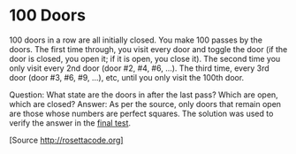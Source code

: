 # 100 Doors

100 doors in a row are all initially closed. You make 100 passes by the doors. The first time through, you visit every door and toggle the door (if the door is closed, you open it; if it is open, you close it).
The second time you only visit every 2nd door (door #2, #4, #6, ...).
The third time, every 3rd door (door #3, #6, #9, ...), etc, until you only visit the 100th door.

Question: What state are the doors in after the last pass? Which are open, which are closed?
Answer: As per the source, only doors that remain open are those whose numbers are perfect squares. The solution was used to verify the answer in the [final test](100doors_test.go#L32).

[Source http://rosettacode.org]
